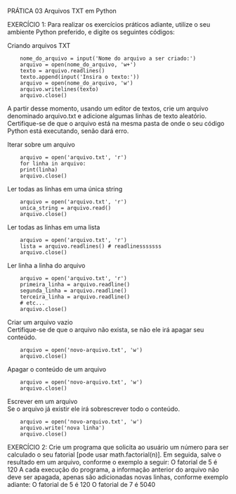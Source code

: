 PRÁTICA 03
Arquivos TXT em Python

EXERCÍCIO 1: Para realizar os exercícios práticos adiante, utilize o seu ambiente Python preferido, e digite os seguintes códigos:

Criando arquivos TXT
```
    nome_do_arquivo = input('Nome do arquivo a ser criado:')
    arquivo = open(nome_do_arquivo, 'w+')
    texto = arquivo.readlines()
    texto.append(input('Insira o texto:'))
    arquivo = open(nome_do_arquivo, 'w')
    arquivo.writelines(texto)
    arquivo.close()
```
A partir desse momento, usando um editor de textos, crie um arquivo denominado arquivo.txt e adicione algumas linhas de texto aleatório. Certifique-se de que o arquivo está na mesma pasta de onde o seu código Python está executando, senão dará erro.

Iterar sobre um arquivo
```
    arquivo = open('arquivo.txt', 'r')
    for linha in arquivo:
    print(linha)
    arquivo.close()
```
Ler todas as linhas em uma única string
```
    arquivo = open('arquivo.txt', 'r')
    unica_string = arquivo.read()
    arquivo.close()
```
Ler todas as linhas em uma lista
```
    arquivo = open('arquivo.txt', 'r')
    lista = arquivo.readlines() # readlinesssssss
    arquivo.close()
```
Ler linha a linha do arquivo
```
    arquivo = open('arquivo.txt', 'r')
    primeira_linha = arquivo.readline()
    segunda_linha = arquivo.readline()
    terceira_linha = arquivo.readline()
    # etc...
    arquivo.close()
```
Criar um arquivo vazio<br>
Certifique-se de que o arquivo não exista, se não ele irá apagar seu conteúdo.
```
    arquivo = open('novo-arquivo.txt', 'w')
    arquivo.close()
```
Apagar o conteúdo de um arquivo
```
    arquivo = open('novo-arquivo.txt', 'w')
    arquivo.close()
```
Escrever em um arquivo<br>
Se o arquivo já existir ele irá sobrescrever todo o conteúdo.
```
    arquivo = open('novo-arquivo.txt', 'w')
    arquivo.write('nova linha')
    arquivo.close()
```

EXERCÍCIO 2:
Crie um programa que solicita ao usuário um número para ser calculado o seu fatorial [pode usar math.factorial(n)]. Em seguida, salve o resultado em um arquivo, conforme o exemplo a seguir:
O fatorial de 5 é 120
A cada execução do programa, a informação anterior do arquivo não deve ser apagada, apenas são adicionadas novas linhas, conforme exemplo adiante:
O fatorial de 5 é 120
O fatorial de 7 é 5040
